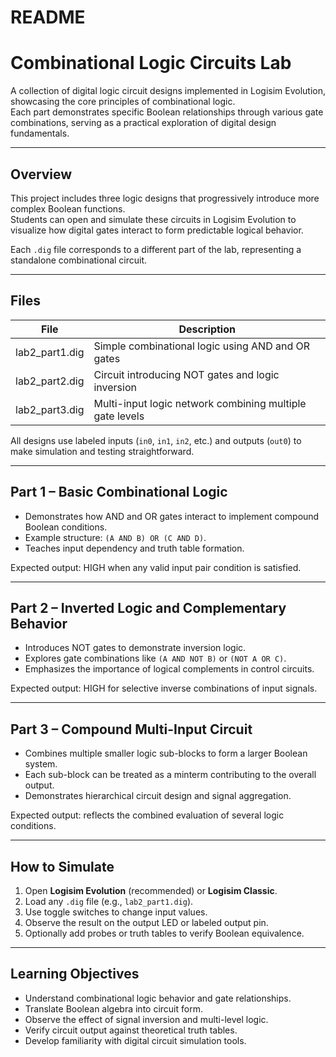 # README

# Combinational Logic Circuits Lab

A collection of digital logic circuit designs implemented in Logisim Evolution, showcasing the core principles of combinational logic.  
Each part demonstrates specific Boolean relationships through various gate combinations, serving as a practical exploration of digital design fundamentals.

--------------------------------------------------------------------------------

## Overview

This project includes three logic designs that progressively introduce more complex Boolean functions.  
Students can open and simulate these circuits in Logisim Evolution to visualize how digital gates interact to form predictable logical behavior.

Each `.dig` file corresponds to a different part of the lab, representing a standalone combinational circuit.

--------------------------------------------------------------------------------

## Files

| File | Description |
|------|--------------|
| lab2_part1.dig | Simple combinational logic using AND and OR gates |
| lab2_part2.dig | Circuit introducing NOT gates and logic inversion |
| lab2_part3.dig | Multi-input logic network combining multiple gate levels |

All designs use labeled inputs (`in0`, `in1`, `in2`, etc.) and outputs (`out0`) to make simulation and testing straightforward.

--------------------------------------------------------------------------------

## Part 1 – Basic Combinational Logic

- Demonstrates how AND and OR gates interact to implement compound Boolean conditions.  
- Example structure: `(A AND B) OR (C AND D)`.  
- Teaches input dependency and truth table formation.

Expected output: HIGH when any valid input pair condition is satisfied.

--------------------------------------------------------------------------------

## Part 2 – Inverted Logic and Complementary Behavior

- Introduces NOT gates to demonstrate inversion logic.  
- Explores gate combinations like `(A AND NOT B)` or `(NOT A OR C)`.  
- Emphasizes the importance of logical complements in control circuits.

Expected output: HIGH for selective inverse combinations of input signals.

--------------------------------------------------------------------------------

## Part 3 – Compound Multi-Input Circuit

- Combines multiple smaller logic sub-blocks to form a larger Boolean system.  
- Each sub-block can be treated as a minterm contributing to the overall output.  
- Demonstrates hierarchical circuit design and signal aggregation.

Expected output: reflects the combined evaluation of several logic conditions.

--------------------------------------------------------------------------------

## How to Simulate

1. Open **Logisim Evolution** (recommended) or **Logisim Classic**.  
2. Load any `.dig` file (e.g., `lab2_part1.dig`).  
3. Use toggle switches to change input values.  
4. Observe the result on the output LED or labeled output pin.  
5. Optionally add probes or truth tables to verify Boolean equivalence.

--------------------------------------------------------------------------------

## Learning Objectives

- Understand combinational logic behavior and gate relationships.  
- Translate Boolean algebra into circuit form.  
- Observe the effect of signal inversion and multi-level logic.  
- Verify circuit output against theoretical truth tables.  
- Develop familiarity with digital circuit simulation tools.